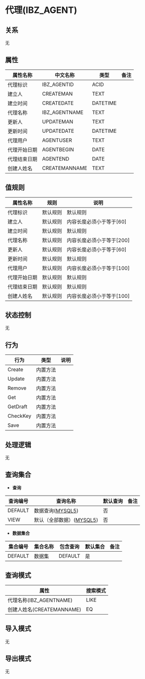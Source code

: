 # 代理(IBZ_AGENT)

  

## 关系
无

## 属性

| 属性名称        |    中文名称    | 类型     |  备注  |
| --------   |------------| -----   |  -------- | 
|代理标识|IBZ_AGENTID|ACID|&nbsp;|
|建立人|CREATEMAN|TEXT|&nbsp;|
|建立时间|CREATEDATE|DATETIME|&nbsp;|
|代理名称|IBZ_AGENTNAME|TEXT|&nbsp;|
|更新人|UPDATEMAN|TEXT|&nbsp;|
|更新时间|UPDATEDATE|DATETIME|&nbsp;|
|代理用户|AGENTUSER|TEXT|&nbsp;|
|代理开始日期|AGENTBEGIN|DATE|&nbsp;|
|代理结束日期|AGENTEND|DATE|&nbsp;|
|创建人姓名|CREATEMANNAME|TEXT|&nbsp;|

## 值规则
| 属性名称    | 规则    |  说明  |
| --------   |------------| ----- | 
|代理标识|默认规则|默认规则|
|建立人|默认规则|内容长度必须小于等于[60]|
|建立时间|默认规则|默认规则|
|代理名称|默认规则|内容长度必须小于等于[200]|
|更新人|默认规则|内容长度必须小于等于[60]|
|更新时间|默认规则|默认规则|
|代理用户|默认规则|内容长度必须小于等于[100]|
|代理开始日期|默认规则|默认规则|
|代理结束日期|默认规则|默认规则|
|创建人姓名|默认规则|内容长度必须小于等于[100]|

## 状态控制

无


## 行为
| 行为    | 类型    |  说明  |
| --------   |------------| ----- | 
|Create|内置方法|&nbsp;|
|Update|内置方法|&nbsp;|
|Remove|内置方法|&nbsp;|
|Get|内置方法|&nbsp;|
|GetDraft|内置方法|&nbsp;|
|CheckKey|内置方法|&nbsp;|
|Save|内置方法|&nbsp;|

## 处理逻辑
无

## 查询集合

* **查询**

| 查询编号 | 查询名称       | 默认查询 |   备注|
| --------  | --------   | --------   | ----- |
|DEFAULT|数据查询([MYSQL5](../../appendix/query_MYSQL5.md#IbzAgent_Default))|否|&nbsp;|
|VIEW|默认（全部数据）([MYSQL5](../../appendix/query_MYSQL5.md#IbzAgent_View))|否|&nbsp;|

* **数据集合**

| 集合编号 | 集合名称   |  包含查询  | 默认集合 |   备注|
| --------  | --------   | -------- | --------   | ----- |
|DEFAULT|数据集|DEFAULT|是|&nbsp;|

## 查询模式
| 属性      |    搜索模式     |
| --------   |------------|
|代理名称(IBZ_AGENTNAME)|LIKE|
|创建人姓名(CREATEMANNAME)|EQ|

## 导入模式
无


## 导出模式
无
